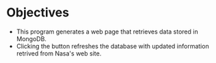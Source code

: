 # Objectives
* This program generates a web page that retrieves data stored in MongoDB.
* Clicking the button refreshes the database with updated information retrived from Nasa's web site.
